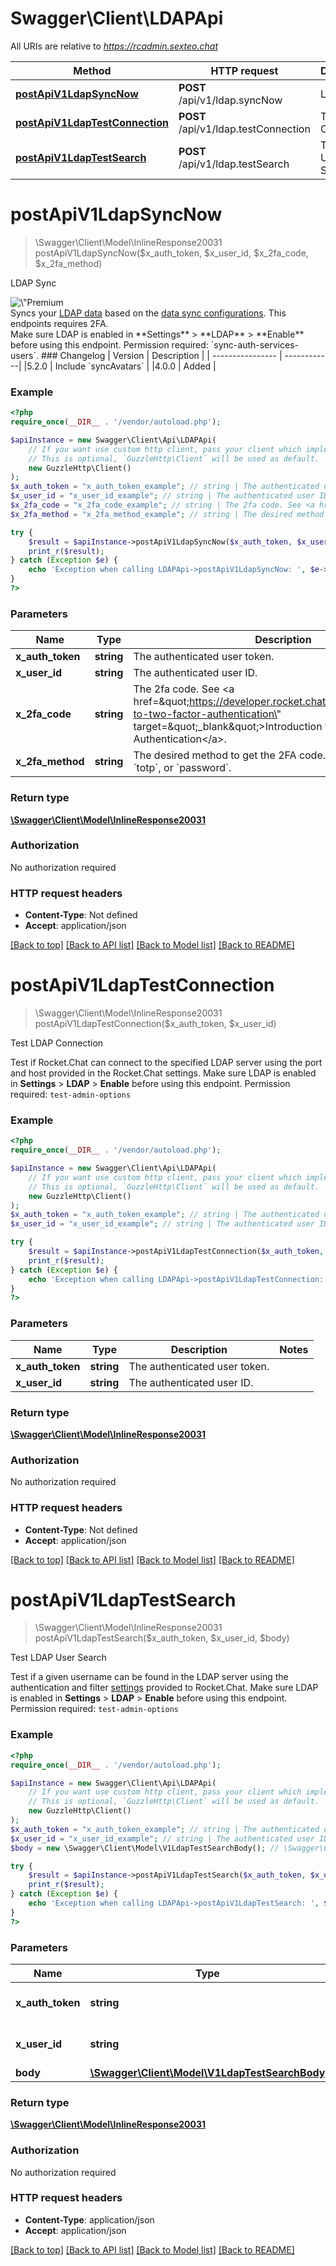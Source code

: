# Swagger\Client\LDAPApi

All URIs are relative to *https://rcadmin.sexteo.chat*

Method | HTTP request | Description
------------- | ------------- | -------------
[**postApiV1LdapSyncNow**](LDAPApi.md#postapiv1ldapsyncnow) | **POST** /api/v1/ldap.syncNow | LDAP Sync
[**postApiV1LdapTestConnection**](LDAPApi.md#postapiv1ldaptestconnection) | **POST** /api/v1/ldap.testConnection | Test LDAP Connection
[**postApiV1LdapTestSearch**](LDAPApi.md#postapiv1ldaptestsearch) | **POST** /api/v1/ldap.testSearch | Test LDAP User Search

# **postApiV1LdapSyncNow**
> \Swagger\Client\Model\InlineResponse20031 postApiV1LdapSyncNow($x_auth_token, $x_user_id, $x_2fa_code, $x_2fa_method)

LDAP Sync

<div style=\"text-align: center; margin: 1rem 0 1rem 0;\"><img src=\"https://raw.githubusercontent.com/RocketChat/Rocket.Chat-Open-API/main/images/premium.svg\" alt=\"Premium tag\" style=\"display: block; margin: auto;\"></div>  Syncs your <a href=\"https://docs.rocket.chat/use-rocket.chat/authentication/ldap\" target=\"_blank\">LDAP data</a> based on the <a href=\"https://docs.rocket.chat/use-rocket.chat/authentication/ldap/ldap-data-sync-settings\" target=\"_blank\">data sync configurations</a>. This endpoints requires 2FA. <br>  Make sure LDAP is enabled in **Settings** > **LDAP** > **Enable** before using this endpoint.  Permission required: `sync-auth-services-users`.  ### Changelog | Version      | Description | | ---------------- | ------------| |5.2.0            | Include `syncAvatars`       | |4.0.0            | Added       |

### Example
```php
<?php
require_once(__DIR__ . '/vendor/autoload.php');

$apiInstance = new Swagger\Client\Api\LDAPApi(
    // If you want use custom http client, pass your client which implements `GuzzleHttp\ClientInterface`.
    // This is optional, `GuzzleHttp\Client` will be used as default.
    new GuzzleHttp\Client()
);
$x_auth_token = "x_auth_token_example"; // string | The authenticated user token.
$x_user_id = "x_user_id_example"; // string | The authenticated user ID.
$x_2fa_code = "x_2fa_code_example"; // string | The 2fa code. See <a href=\"https://developer.rocket.chat/apidocs/introduction-to-two-factor-authentication\" target=\"_blank\">Introduction to Two-Factor Authentication</a>.
$x_2fa_method = "x_2fa_method_example"; // string | The desired method to get the 2FA code. It can be `email`, `totp`, or `password`.

try {
    $result = $apiInstance->postApiV1LdapSyncNow($x_auth_token, $x_user_id, $x_2fa_code, $x_2fa_method);
    print_r($result);
} catch (Exception $e) {
    echo 'Exception when calling LDAPApi->postApiV1LdapSyncNow: ', $e->getMessage(), PHP_EOL;
}
?>
```

### Parameters

Name | Type | Description  | Notes
------------- | ------------- | ------------- | -------------
 **x_auth_token** | **string**| The authenticated user token. |
 **x_user_id** | **string**| The authenticated user ID. |
 **x_2fa_code** | **string**| The 2fa code. See &lt;a href&#x3D;\&quot;https://developer.rocket.chat/apidocs/introduction-to-two-factor-authentication\&quot; target&#x3D;\&quot;_blank\&quot;&gt;Introduction to Two-Factor Authentication&lt;/a&gt;. |
 **x_2fa_method** | **string**| The desired method to get the 2FA code. It can be &#x60;email&#x60;, &#x60;totp&#x60;, or &#x60;password&#x60;. |

### Return type

[**\Swagger\Client\Model\InlineResponse20031**](../Model/InlineResponse20031.md)

### Authorization

No authorization required

### HTTP request headers

 - **Content-Type**: Not defined
 - **Accept**: application/json

[[Back to top]](#) [[Back to API list]](../../README.md#documentation-for-api-endpoints) [[Back to Model list]](../../README.md#documentation-for-models) [[Back to README]](../../README.md)

# **postApiV1LdapTestConnection**
> \Swagger\Client\Model\InlineResponse20031 postApiV1LdapTestConnection($x_auth_token, $x_user_id)

Test LDAP Connection

Test if Rocket.Chat can connect to the specified LDAP server using the port and host provided in the Rocket.Chat settings. Make sure LDAP is enabled in **Settings** > **LDAP** > **Enable** before using this endpoint.  Permission required: `test-admin-options`

### Example
```php
<?php
require_once(__DIR__ . '/vendor/autoload.php');

$apiInstance = new Swagger\Client\Api\LDAPApi(
    // If you want use custom http client, pass your client which implements `GuzzleHttp\ClientInterface`.
    // This is optional, `GuzzleHttp\Client` will be used as default.
    new GuzzleHttp\Client()
);
$x_auth_token = "x_auth_token_example"; // string | The authenticated user token.
$x_user_id = "x_user_id_example"; // string | The authenticated user ID.

try {
    $result = $apiInstance->postApiV1LdapTestConnection($x_auth_token, $x_user_id);
    print_r($result);
} catch (Exception $e) {
    echo 'Exception when calling LDAPApi->postApiV1LdapTestConnection: ', $e->getMessage(), PHP_EOL;
}
?>
```

### Parameters

Name | Type | Description  | Notes
------------- | ------------- | ------------- | -------------
 **x_auth_token** | **string**| The authenticated user token. |
 **x_user_id** | **string**| The authenticated user ID. |

### Return type

[**\Swagger\Client\Model\InlineResponse20031**](../Model/InlineResponse20031.md)

### Authorization

No authorization required

### HTTP request headers

 - **Content-Type**: Not defined
 - **Accept**: application/json

[[Back to top]](#) [[Back to API list]](../../README.md#documentation-for-api-endpoints) [[Back to Model list]](../../README.md#documentation-for-models) [[Back to README]](../../README.md)

# **postApiV1LdapTestSearch**
> \Swagger\Client\Model\InlineResponse20031 postApiV1LdapTestSearch($x_auth_token, $x_user_id, $body)

Test LDAP User Search

Test if a given username can be found in the LDAP server using the authentication and filter <a href='https://docs.rocket.chat/docs/configure-ldap-connection' target='_blank'>settings</a> provided to Rocket.Chat. Make sure LDAP is enabled in **Settings** > **LDAP** > **Enable** before using this endpoint.  Permission required: `test-admin-options`

### Example
```php
<?php
require_once(__DIR__ . '/vendor/autoload.php');

$apiInstance = new Swagger\Client\Api\LDAPApi(
    // If you want use custom http client, pass your client which implements `GuzzleHttp\ClientInterface`.
    // This is optional, `GuzzleHttp\Client` will be used as default.
    new GuzzleHttp\Client()
);
$x_auth_token = "x_auth_token_example"; // string | The authenticated user token.
$x_user_id = "x_user_id_example"; // string | The authenticated user ID.
$body = new \Swagger\Client\Model\V1LdapTestSearchBody(); // \Swagger\Client\Model\V1LdapTestSearchBody | 

try {
    $result = $apiInstance->postApiV1LdapTestSearch($x_auth_token, $x_user_id, $body);
    print_r($result);
} catch (Exception $e) {
    echo 'Exception when calling LDAPApi->postApiV1LdapTestSearch: ', $e->getMessage(), PHP_EOL;
}
?>
```

### Parameters

Name | Type | Description  | Notes
------------- | ------------- | ------------- | -------------
 **x_auth_token** | **string**| The authenticated user token. |
 **x_user_id** | **string**| The authenticated user ID. |
 **body** | [**\Swagger\Client\Model\V1LdapTestSearchBody**](../Model/V1LdapTestSearchBody.md)|  | [optional]

### Return type

[**\Swagger\Client\Model\InlineResponse20031**](../Model/InlineResponse20031.md)

### Authorization

No authorization required

### HTTP request headers

 - **Content-Type**: application/json
 - **Accept**: application/json

[[Back to top]](#) [[Back to API list]](../../README.md#documentation-for-api-endpoints) [[Back to Model list]](../../README.md#documentation-for-models) [[Back to README]](../../README.md)

